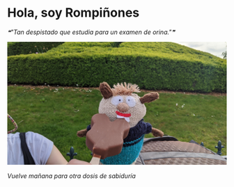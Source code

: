 # Hola, soy Rompiñones

<!--STARTS_HERE_QUOTE_README-->
<i>❝"Tan despistado que estudia para un examen de orina."❞</i>
<!--ENDS_HERE_QUOTE_README-->

<!--START_SECTION:update_image-->
![alt text](https://raw.githubusercontent.com/focaalvarez/rompinones/main/.github/images/IMG_20220428_180349.jpg?raw=true)
<!--END_SECTION:update_image-->

*Vuelve mañana para otra dosis de sabiduría*
